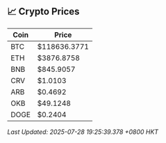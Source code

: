 ## 📈 Crypto Prices

| Coin | Price |
| ---- | ----- |
| BTC | $118636.3771 |
| ETH | $3876.8758 |
| BNB | $845.9057 |
| CRV | $1.0103 |
| ARB | $0.4692 |
| OKB | $49.1248 |
| DOGE | $0.2404 |

_Last Updated: 2025-07-28 19:25:39.378 +0800 HKT_